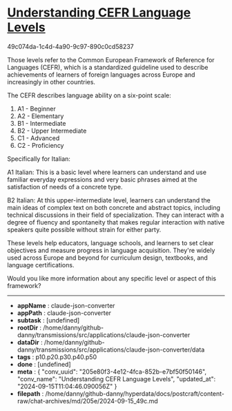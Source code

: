 # [Understanding CEFR Language Levels](https://claude.ai/chat/205e80f3-4e12-4fca-852b-e7bf50f50146)

49c074da-1c4d-4a90-9c97-890c0cd58237

 Those levels refer to the Common European Framework of Reference for Languages (CEFR), which is a standardized guideline used to describe achievements of learners of foreign languages across Europe and increasingly in other countries.

The CEFR describes language ability on a six-point scale:

1. A1 - Beginner
2. A2 - Elementary
3. B1 - Intermediate
4. B2 - Upper Intermediate
5. C1 - Advanced
6. C2 - Proficiency

Specifically for Italian:

A1 Italian: This is a basic level where learners can understand and use familiar everyday expressions and very basic phrases aimed at the satisfaction of needs of a concrete type.

B2 Italian: At this upper-intermediate level, learners can understand the main ideas of complex text on both concrete and abstract topics, including technical discussions in their field of specialization. They can interact with a degree of fluency and spontaneity that makes regular interaction with native speakers quite possible without strain for either party.

These levels help educators, language schools, and learners to set clear objectives and measure progress in language acquisition. They're widely used across Europe and beyond for curriculum design, textbooks, and language certifications.

Would you like more information about any specific level or aspect of this framework?

---

* **appName** : claude-json-converter
* **appPath** : claude-json-converter
* **subtask** : [undefined]
* **rootDir** : /home/danny/github-danny/transmissions/src/applications/claude-json-converter
* **dataDir** : /home/danny/github-danny/transmissions/src/applications/claude-json-converter/data
* **tags** : p10.p20.p30.p40.p50
* **done** : [undefined]
* **meta** : {
  "conv_uuid": "205e80f3-4e12-4fca-852b-e7bf50f50146",
  "conv_name": "Understanding CEFR Language Levels",
  "updated_at": "2024-09-15T11:04:46.090056Z"
}
* **filepath** : /home/danny/github-danny/hyperdata/docs/postcraft/content-raw/chat-archives/md/205e/2024-09-15_49c.md